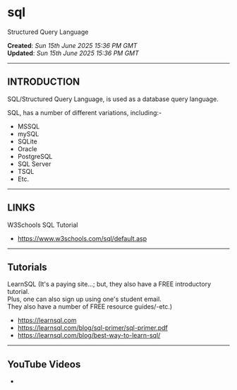 # sql
Structured Query Language

**Created**: *Sun 15th June 2025 15:36 PM GMT*  
**Updated**: *Sun 15th June 2025 15:36 PM GMT*  

-----

## INTRODUCTION

SQL/Structured Query Language, is used as a database query language.

SQL, has a number of different variations, including:-

- MSSQL  
- mySQL  
- SQLite  
- Oracle  
- PostgreSQL  
- SQL Server  
- TSQL  
- Etc.
  
-----

## LINKS

W3Schools SQL Tutorial  
- https://www.w3schools.com/sql/default.asp

-----
 
## Tutorials

LearnSQL (It's a paying site...; but, they also have a FREE introductory tutorial.  
Plus, one can also sign up using one's student email.   
They also have a number of FREE resource guides/-etc.)      
- https://learnsql.com  
- https://learnsql.com/blog/sql-primer/sql-primer.pdf  
- https://learnsql.com/blog/best-way-to-learn-sql/  

-----

## YouTube Videos

- 
